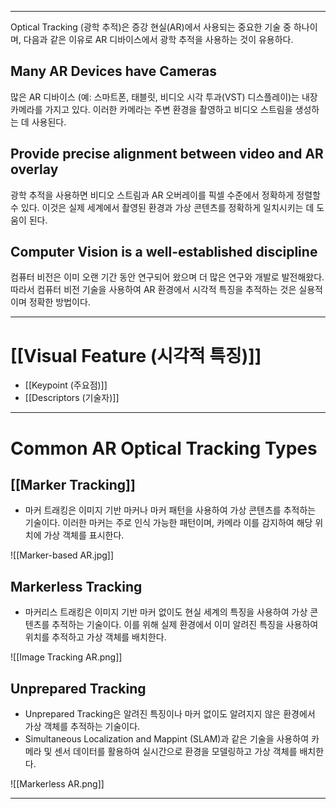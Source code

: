 
---
Optical Tracking (광학 추적)은 증강 현실(AR)에서 사용되는 중요한 기술 중 하나이며, 다음과 같은 이유로 AR 디바이스에서 광학 추적을 사용하는 것이 유용하다.

## Many AR Devices have Cameras

많은 AR 디바이스 (예: 스마트폰, 태블릿, 비디오 시각 투과(VST) 디스플레이)는 내장 카메라를 가지고 있다. 이러한 카메라는 주변 환경을 촬영하고 비디오 스트림을 생성하는 데 사용된다.
## Provide precise alignment between video and AR overlay

광학 추적을 사용하면 비디오 스트림과 AR 오버레이를 픽셀 수준에서 정확하게 정렬할 수 있다. 이것은 실제 세계에서 촬영된 환경과 가상 콘텐츠를 정확하게 일치시키는 데 도움이 된다.
## Computer Vision is a well-established discipline

컴퓨터 비전은 이미 오랜 기간 동안 연구되어 왔으며 더 많은 연구와 개발로 발전해왔다. 따라서 컴퓨터 비전 기술을 사용하여 AR 환경에서 시각적 특징을 추적하는 것은 실용적이며 정확한 방법이다.

---
# [[Visual Feature (시각적 특징)]]

- [[Keypoint (주요점)]]
- [[Descriptors (기술자)]]

---
# Common AR Optical Tracking Types
## [[Marker Tracking]]

- 마커 트래킹은 이미지 기반 마커나 마커 패턴을 사용하여 가상 콘텐츠를 추적하는 기술이다. 이러한 마커는 주로 인식 가능한 패턴이며, 카메라 이를 감지하여 해당 위치에 가상 객체를 표시한다.

![[Marker-based AR.jpg]]
## Markerless Tracking

- 마커리스 트래킹은 이미지 기반 마커 없이도 현실 세계의 특징을 사용하여 가상 콘텐츠를 추적하는 기술이다. 이를 위해 실제 환경에서 이미 알려진 특징을 사용하여 위치를 추적하고 가상 객체를 배치한다.

![[Image Tracking AR.png]]
## Unprepared Tracking

- Unprepared Tracking은 알려진 특징이나 마커 없이도 알려지지 않은 환경에서 가상 객체를 추적하는 기술이다.
- Simultaneous Localization and Mappint (SLAM)과 같은 기술을 사용하여 카메라 및 센서 데이터를 활용하여 실시간으로 환경을 모델링하고 가상 객체를 배치한다.

![[Markerless AR.png]]

---
